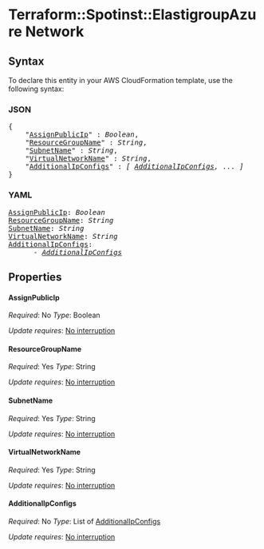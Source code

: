 # Terraform::Spotinst::ElastigroupAzure Network

## Syntax

To declare this entity in your AWS CloudFormation template, use the following syntax:

### JSON

<pre>
{
    "<a href="#assignpublicip" title="AssignPublicIp">AssignPublicIp</a>" : <i>Boolean</i>,
    "<a href="#resourcegroupname" title="ResourceGroupName">ResourceGroupName</a>" : <i>String</i>,
    "<a href="#subnetname" title="SubnetName">SubnetName</a>" : <i>String</i>,
    "<a href="#virtualnetworkname" title="VirtualNetworkName">VirtualNetworkName</a>" : <i>String</i>,
    "<a href="#additionalipconfigs" title="AdditionalIpConfigs">AdditionalIpConfigs</a>" : <i>[ <a href="network-additionalipconfigs.md">AdditionalIpConfigs</a>, ... ]</i>
}
</pre>

### YAML

<pre>
<a href="#assignpublicip" title="AssignPublicIp">AssignPublicIp</a>: <i>Boolean</i>
<a href="#resourcegroupname" title="ResourceGroupName">ResourceGroupName</a>: <i>String</i>
<a href="#subnetname" title="SubnetName">SubnetName</a>: <i>String</i>
<a href="#virtualnetworkname" title="VirtualNetworkName">VirtualNetworkName</a>: <i>String</i>
<a href="#additionalipconfigs" title="AdditionalIpConfigs">AdditionalIpConfigs</a>: <i>
      - <a href="network-additionalipconfigs.md">AdditionalIpConfigs</a></i>
</pre>

## Properties

#### AssignPublicIp

_Required_: No
_Type_: Boolean

_Update requires_: [No interruption](https://docs.aws.amazon.com/AWSCloudFormation/latest/UserGuide/using-cfn-updating-stacks-update-behaviors.html#update-no-interrupt)

#### ResourceGroupName

_Required_: Yes
_Type_: String

_Update requires_: [No interruption](https://docs.aws.amazon.com/AWSCloudFormation/latest/UserGuide/using-cfn-updating-stacks-update-behaviors.html#update-no-interrupt)

#### SubnetName

_Required_: Yes
_Type_: String

_Update requires_: [No interruption](https://docs.aws.amazon.com/AWSCloudFormation/latest/UserGuide/using-cfn-updating-stacks-update-behaviors.html#update-no-interrupt)

#### VirtualNetworkName

_Required_: Yes
_Type_: String

_Update requires_: [No interruption](https://docs.aws.amazon.com/AWSCloudFormation/latest/UserGuide/using-cfn-updating-stacks-update-behaviors.html#update-no-interrupt)

#### AdditionalIpConfigs

_Required_: No
_Type_: List of <a href="network-additionalipconfigs.md">AdditionalIpConfigs</a>

_Update requires_: [No interruption](https://docs.aws.amazon.com/AWSCloudFormation/latest/UserGuide/using-cfn-updating-stacks-update-behaviors.html#update-no-interrupt)

